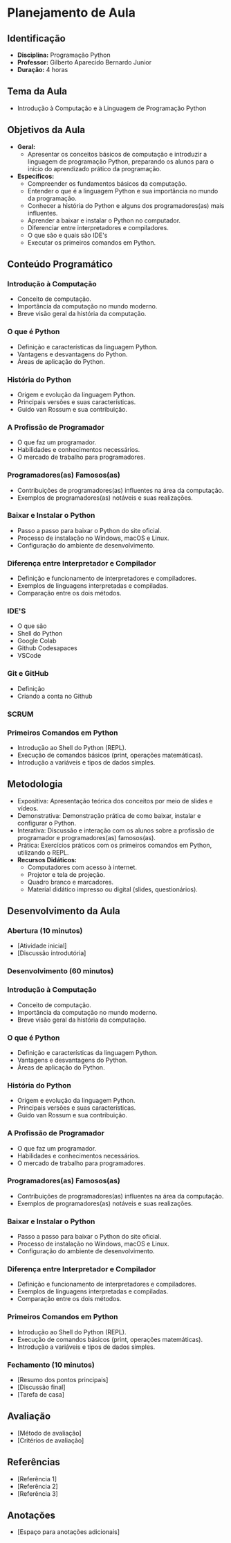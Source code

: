 # Planejamento de Aula

## Identificação
- **Disciplina:** Programação Python
- **Professor:** Gilberto Aparecido Bernardo Junior
- **Duração:** 4 horas

## Tema da Aula
- Introdução à Computação e à Linguagem de Programação Python

## Objetivos da Aula
- **Geral:** 
  - Apresentar os conceitos básicos de computação e introduzir a linguagem de programação Python, preparando os alunos para o início do aprendizado prático da programação.
- **Específicos:**
  - Compreender os fundamentos básicos da computação.
  - Entender o que é a linguagem Python e sua importância no mundo da programação.
  - Conhecer a história do Python e alguns dos programadores(as) mais influentes.
  - Aprender a baixar e instalar o Python no computador.
  - Diferenciar entre interpretadores e compiladores.
  - O que são e quais são IDE's
  - Executar os primeiros comandos em Python.

## Conteúdo Programático

  ### Introdução à Computação ###
  - Conceito de computação.
  - Importância da computação no mundo moderno.
  - Breve visão geral da história da computação.
  ### O que é Python ###
  - Definição e características da linguagem Python.
  - Vantagens e desvantagens do Python.
  - Áreas de aplicação do Python.
  ### História do Python ###
  - Origem e evolução da linguagem Python.
  - Principais versões e suas características.
  - Guido van Rossum e sua contribuição.
  ### A Profissão de Programador ###
  - O que faz um programador.
  - Habilidades e conhecimentos necessários.
  - O mercado de trabalho para programadores.
  ### Programadores(as) Famosos(as) ###
  - Contribuições de programadores(as) influentes na área da computação.
  - Exemplos de programadores(as) notáveis e suas realizações.
  ### Baixar e Instalar o Python ###
  - Passo a passo para baixar o Python do site oficial.
  - Processo de instalação no Windows, macOS e Linux.
  - Configuração do ambiente de desenvolvimento.
  ### Diferença entre Interpretador e Compilador ###
  - Definição e funcionamento de interpretadores e compiladores.
  - Exemplos de linguagens interpretadas e compiladas.
  - Comparação entre os dois métodos.
  ### IDE'S ##
  - O que são
  - Shell do Python
  - Google Colab
  - Github Codesapaces
  - VSCode
  ### Git e GitHub ###
  - Definição
  - Criando a conta no Github
  ### SCRUM ###
  ### Primeiros Comandos em Python ###
  - Introdução ao Shell do Python (REPL).
  - Execução de comandos básicos (print, operações matemáticas).
  - Introdução a variáveis e tipos de dados simples.

## Metodologia
- Expositiva: Apresentação teórica dos conceitos por meio de slides e vídeos.
- Demonstrativa: Demonstração prática de como baixar, instalar e configurar o Python.
- Interativa: Discussão e interação com os alunos sobre a profissão de programador e programadores(as) famosos(as).
- Prática: Exercícios práticos com os primeiros comandos em Python, utilizando o REPL.
- **Recursos Didáticos:**
  - Computadores com acesso à internet.
  - Projetor e tela de projeção.
  - Quadro branco e marcadores.
  - Material didático impresso ou digital (slides, questionários).
    
## Desenvolvimento da Aula

### Abertura (10 minutos)
- [Atividade inicial]
- [Discussão introdutória]

### Desenvolvimento (60 minutos)
  
  ### Introdução à Computação ###
  - Conceito de computação.
  - Importância da computação no mundo moderno.
  - Breve visão geral da história da computação.
  ### O que é Python ###
  - Definição e características da linguagem Python.
  - Vantagens e desvantagens do Python.
  - Áreas de aplicação do Python.
  ### História do Python ###
  - Origem e evolução da linguagem Python.
  - Principais versões e suas características.
  - Guido van Rossum e sua contribuição.
  ### A Profissão de Programador ###
  - O que faz um programador.
  - Habilidades e conhecimentos necessários.
  - O mercado de trabalho para programadores.
  ### Programadores(as) Famosos(as) ###
  - Contribuições de programadores(as) influentes na área da computação.
  - Exemplos de programadores(as) notáveis e suas realizações.
  ### Baixar e Instalar o Python ###
  - Passo a passo para baixar o Python do site oficial.
  - Processo de instalação no Windows, macOS e Linux.
  - Configuração do ambiente de desenvolvimento.
  ### Diferença entre Interpretador e Compilador ###
  - Definição e funcionamento de interpretadores e compiladores.
  - Exemplos de linguagens interpretadas e compiladas.
  - Comparação entre os dois métodos.
  ### Primeiros Comandos em Python ###
  - Introdução ao Shell do Python (REPL).
  - Execução de comandos básicos (print, operações matemáticas).
  - Introdução a variáveis e tipos de dados simples.

### Fechamento (10 minutos)
- [Resumo dos pontos principais]
- [Discussão final]
- [Tarefa de casa]

## Avaliação
- [Método de avaliação]
- [Critérios de avaliação]

## Referências
- [Referência 1]
- [Referência 2]
- [Referência 3]

## Anotações
- [Espaço para anotações adicionais]
